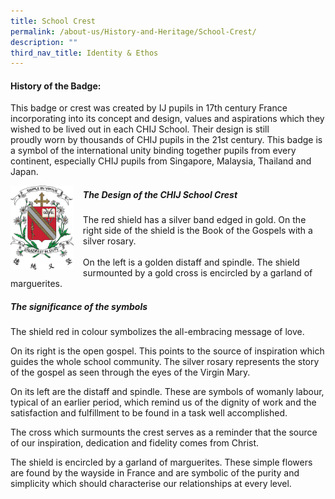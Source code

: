 ```yaml
---
title: School Crest
permalink: /about-us/History-and-Heritage/School-Crest/
description: ""
third_nav_title: Identity & Ethos
---
```


#### History of the Badge:

This badge or crest was created by IJ pupils in 17th century France incorporating into its concept and design, values and aspirations which they wished to be lived out in each CHIJ School. Their design is still proudly worn by thousands of CHIJ pupils in the 21st century. This badge is a symbol of the international unity binding together pupils from every continent, especially CHIJ pupils from Singapore, Malaysia, Thailand and Japan.

<img src="/images/School_Crest.jpg" style= "width: 20%; margin-right:15px;" align = "left">  

<h5> The Design of the CHIJ School Crest </h5> 

The red shield has a silver band edged in gold. On the right side of the shield is the Book of the Gospels with a silver rosary.  <br><br>
On the left is a golden distaff and spindle. The shield surmounted by a gold cross is encircled by a garland of marguerites.

<h5> The significance of the symbols </h5>

The shield red in colour symbolizes the all-embracing message of love. 

On its right is the open gospel. This points to the source of inspiration which guides the whole school community. The silver rosary represents the story of the gospel as seen through the eyes of the Virgin Mary. 

On its left are the distaff and spindle. These are symbols of womanly labour, typical of an earlier period, which remind us of the dignity of work and the satisfaction and fulfillment to be found in a task well accomplished. 

The cross which surmounts the crest serves as a reminder that the source of our inspiration, dedication and fidelity comes from Christ. 

The shield is encircled by a garland of marguerites. These simple flowers are found by the wayside in France and are symbolic of the purity and simplicity which should characterise our relationships at every level.